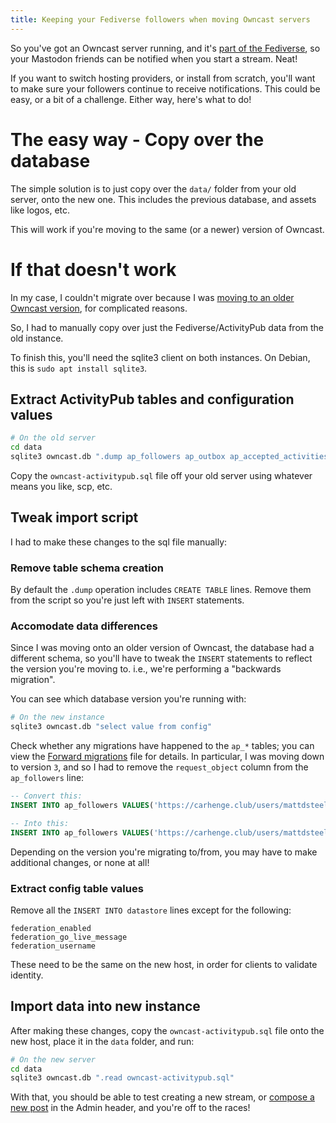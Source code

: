 ```yaml
---
title: Keeping your Fediverse followers when moving Owncast servers
---
```


So you've got an Owncast server running, and it's [part of the Fediverse](https://owncast.online/docs/social/), so your Mastodon friends can be notified when you start a stream. Neat!

If you want to switch hosting providers, or install from scratch, you'll want to make sure your followers continue to receive notifications. This could be easy, or a bit of a challenge. Either way, here's what to do!

# The easy way - Copy over the database

The simple solution is to just copy over the `data/` folder from your old server, onto the new one. This includes the previous database, and assets like logos, etc.

This will work if you're moving to the same (or a newer) version of Owncast.

# If that doesn't work

In my case, I couldn't migrate over because I was [moving to an older Owncast version](owncast-raspberry-pi-4/), for complicated reasons.

So, I had to manually copy over just the Fediverse/ActivityPub data from the old instance.

To finish this, you'll need the sqlite3 client on both instances. On Debian, this is `sudo apt install sqlite3`.

## Extract ActivityPub tables and configuration values

```bash
# On the old server
cd data
sqlite3 owncast.db ".dump ap_followers ap_outbox ap_accepted_activities datastore" > owncast-activitypub.sql
```

Copy the `owncast-activitypub.sql` file off your old server using whatever means you like, scp, etc.

## Tweak import script

I had to make these changes to the sql file manually:

### Remove table schema creation

By default the `.dump` operation includes `CREATE TABLE` lines. Remove them from the script so you're just left with `INSERT` statements.

### Accomodate data differences

Since I was moving onto an older version of Owncast, the database had a different schema, so you'll have to tweak the `INSERT` statements to reflect the version you're moving to. i.e., we're performing a "backwards migration".

 You can see which database version you're running with:

```bash
# On the new instance
sqlite3 owncast.db "select value from config"
```

Check whether any migrations have happened to the `ap_*` tables; you can view the [Forward migrations](https://github.com/owncast/owncast/blob/develop/core/data/migrations.go) file for details.
In particular, I was moving down to version `3`, and so I had to remove the `request_object` column from the `ap_followers` line:

```sql
-- Convert this:
INSERT INTO ap_followers VALUES('https://carhenge.club/users/mattdsteele','https://carhenge.club/users/mattdsteele/inbox','Matt Steele','mattdsteele@carhenge.club','https://s3-us-east-2.amazonaws.com/carhengeclub/accounts/avatars/000/022/282/original/238f5dcb7409495b.jpeg','https://carhenge.club/79be21a3-3c15-4174-9cc2-116440ccda04','2022-11-22 04:39:12','2022-11-22 04:39:12.733741659+00:00',NULL,X'somelongvalue');

-- Into this:
INSERT INTO ap_followers VALUES('https://carhenge.club/users/mattdsteele','https://carhenge.club/users/mattdsteele/inbox','Matt Steele','mattdsteele@carhenge.club','https://s3-us-east-2.amazonaws.com/carhengeclub/accounts/avatars/000/022/282/original/238f5dcb7409495b.jpeg','https://carhenge.club/79be21a3-3c15-4174-9cc2-116440ccda04','2022-11-22 04:39:12','2022-11-22 04:39:12.733741659+00:00',NULL);
```
Depending on the version you're migrating to/from, you may have to make additional changes, or none at all!

### Extract config table values

Remove all the `INSERT INTO datastore` lines except for the following:

```
federation_enabled
federation_go_live_message
federation_username
```

These need to be the same on the new host, in order for clients to validate identity.

## Import data into new instance

After making these changes, copy the `owncast-activitypub.sql` file onto the new host, place it in the `data` folder, and run:

```bash
# On the new server
cd data
sqlite3 owncast.db ".read owncast-activitypub.sql"
```

With that, you should be able to test creating a new stream, or [compose a new post](https://owncast.online/docs/social/#composing-messages-to-your-followers) in the Admin header, and you're off to the races!